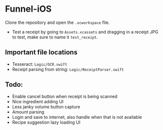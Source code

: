 # Funnel-iOS

Clone the repository and open the ```.xcworkspace``` file.

- Test a receipt by going to ```Assets.xcassets``` and dragging in a receipt JPG to test, make sure to name it ```test_receipt```.

## Important file locations

- Tesseract: ```Logic/OCR.swift```
- Receipt parsing from string: ```Logic/ReceiptParser.swift```

## Todo:

- Enable cancel button when receipt is being scanned
- Nice ingredient adding UI
- Less janky volume button capture
- Amount parsing
- Login and save to internet, also handle when that is not available
- Recipe suggestion lazy loading UI
